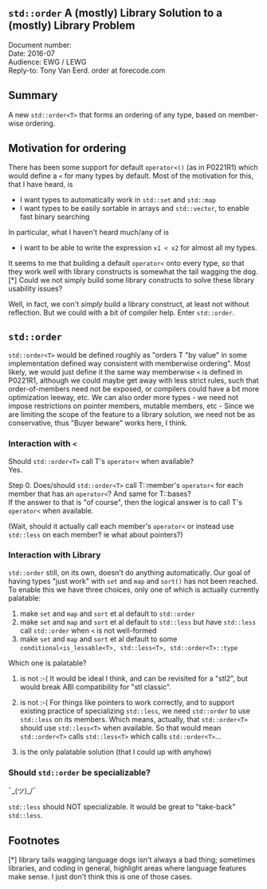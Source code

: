 ## `std::order` A (mostly) Library Solution to a (mostly) Library Problem

Document number:    
Date: 2016-07  
Audience: EWG / LEWG  
Reply-to: Tony Van Eerd. order at forecode.com

## Summary

A new `std::order<T>` that forms an ordering of any type, based on member-wise ordering.

## Motivation for ordering

There has been some support for default `operator<()` (as in P0221R1) which would define a `<` for many types by default.
Most of the motivation for this, that I have heard, is

- I want types to automatically work in `std::set` and `std::map`
- I want types to be easily sortable in arrays and `std::vector`, to enable fast binary searching

In particular, what I haven't heard much/any of is

- I want to be able to write the expression `x1 < x2` for almost all my types.

It seems to me that building a default `operator<` onto every type, so that they work well with library constructs
is somewhat the tail wagging the dog.[*]  Could we not simply build some library constructs to solve these library usability issues?

Well, in fact, we con't _simply_ build a library construct, at least not without reflection.  But we could with a bit of compiler help.
Enter `std::order`.

## `std::order`

`std::order<T>` would be defined roughly as "orders T "by value" in some implementation defined way consistent with memberwise ordering".
Most likely, we would just define it the same way memberwise `<` is defined in P0221R1,
although we could maybe get away with less strict rules, such that order-of-members need not be exposed,
or compilers could have a bit more optimization leeway, etc.
We can also order more types - we need not impose restrictions on pointer members, mutable members, etc -
Since we are limiting the scope of the feature to a library solution,
we need not be as conservative, thus "Buyer beware" works here, I think.

### Interaction with `<`

Should `std::order<T>` call T's `operator<` when available?  
Yes.  

Step 0.  Does/should `std::order<T>` call T::member's `operator<` for each member that has an `operator<`?  And same for T::bases?  
If the answer to that is "of course", then the logical answer is to call T's `operator<` when available.

(Wait, should it actually call each member's `operator<` or instead use `std::less` on each member? ie what about pointers?)

### Interaction with Library

`std::order` still, on its own, doesn't do anything automatically.
Our goal of having types "just work" with `set` and `map` and `sort()` has not been reached.
To enable this we have three choices, only one of which is actually currently palatable:

1. make `set` and `map` and `sort` et al default to `std::order`
2. make `set` and `map` and `sort` et al default to `std::less` but have `std::less` call `std::order` when `<` is not well-formed
3. make `set` and `map` and `sort` et al default to some `conditional<is_lessable<T>, std::less<T>, std::order<T>::type`

Which one is palatable?

1. is not :-(  It would be ideal I think, and can be revisited for a "stl2", but would break ABI compatibility for "stl classic".
2. is not :-(  For things like pointers to work correctly, and to support existing practice of specializing `std::less`,
we need `std::order` to use `std::less` on its members.
Which means, actually, that `std::order<T>` should use `std::less<T>` when available.
So that would mean `std::order<T>` calls `std::less<T>` which calls `std::order<T>`...

3. is the only palatable solution (that I could up with anyhow)

### Should `std::order` be specializable?
¯\_(ツ)_/¯  

`std::less` should NOT specializable.  It would be great to "take-back" `std::less`.


## Footnotes
[*] library tails wagging language dogs isn't always a bad thing;
sometimes libraries, and coding in general, highlight areas where language features make sense.
I just don't think this is one of those cases.

